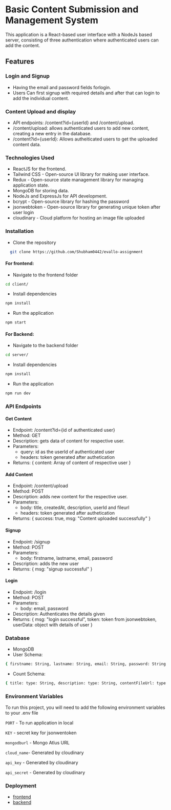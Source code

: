# Basic Content Submission and Management System
This application is a React-based user interface with a NodeJs based server, consisting of three authentication where authenticated users can add the content.

## Features
### Login and Signup
- Having the email and password fields forlogin.
- Users Can first signup with required details and after that can login to add the individual content.

### Content Upload and display
- API endpoints: /content?id={userId} and /content/upload.
- /content/upload: allows authenticated users to add new content, creating a new entry in the database.
- /content?id={userId}: Allows autheiticated users to get the uploaded content data.

### Technologies Used
- ReactJS for the frontend.
- Tailwind CSS - Open-source UI library for making user interface.
- Redux - Open-source state management library for managing application state.
- MongoDB for storing data.
- NodeJs and ExpressJs for API development.
- bcrypt - Open-source library for hashing the password
- jsonwebtoken - Open-source library for generating unique token after user login
- cloudinary - Cloud platform for hosting an image file uploaded

### Installation
- Clone the repository
```bash
  git clone https://github.com/Shubham0442/evallo-assignment
```
#### For frontend:
- Navigate to the frontend folder
```bash
cd client/
```
- Install dependencies
```bash
npm install
```
- Run the application
```bash
npm start
```
#### For Backend:
- Navigate to the backend folder
```bash
cd server/
```
- Install dependencies
```bash
npm install
```
- Run the application
```bash
npm run dev
```

### API Endpoints

#### Get Content
- Endpoint: /content?id={id of authenticated user}
- Method: GET
- Description: gets data of content for respective user.
- Parameters:
  - query: id as the userId of authenticated user
  - headers: token generated after authetication
- Returns: { content: Array of content of respective user }

#### Add Content
- Endpoint: /content/upload
- Method: POST
- Description: adds new content for the respective user.
- Parameters:
   - body: title, createdAt, description, userId and fileurl
   - headers: token generated after authetication
- Returns: { success: true, msg: "Content uploaded successfully" }

#### Signup
- Endpoint: /signup
- Method: POST
- Parameters:
    - body: firstname, lastname, email, password
- Description: adds the new user
- Returns: { msg: "signup successful" }

#### Login
- Endpoint: /login
- Method: POST
- Parameters:
    - body: email, password
- Description: Authenticates the details given
- Returns: { msg: "login successful", token: token from jsonwebtoken, userData: object with details of user }

### Database
- MongoDB
- User Schema:
```bash
{ firstname: String, lastname: String, email: String, password: String } 
```

- Count Schema:
```bash
{ title: type: String, description: type: String, contentFileUrl: type: String, userId: type: String, createdAt: type: String }
```

### Environment Variables

To run this project, you will need to add the following environment variables to your .env file

`PORT` - To run application in local

`KEY` - secret key for jsonwentoken

`mongodburl` - Mongo Atlus URL 

`cloud_name`- Generated by cloudinary

`api_key` - Generated by cloudinary

`api_secret` - Generated by cloudinary

### Deployment
- [frontend](https://evallo-assignment.netlify.app/)
- [backend](https://evallo-server.onrender.com/)